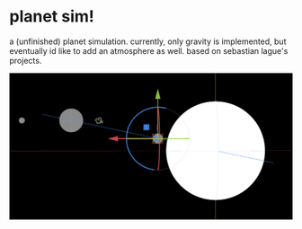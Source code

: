 # planet sim!

a (unfinished) planet simulation. currently, only gravity is implemented, but eventually id like to add an atmosphere as well. based on sebastian lague's projects.

![image](./image.png)
